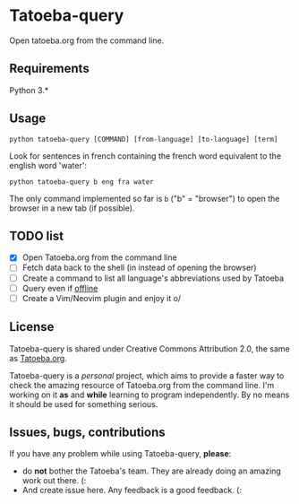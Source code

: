 # Tatoeba-query

Open tatoeba.org from the command line.

## Requirements

Python 3.*

## Usage 

```
python tatoeba-query [COMMAND] [from-language] [to-language] [term]
```

Look for sentences in french containing the french word equivalent to the english word 'water':

```
python tatoeba-query b eng fra water
```

The only command implemented so far is `b` ("b" = "browser") to open the browser in a new
tab (if possible). 

## TODO list

- [X] Open Tatoeba.org from the command line
- [ ] Fetch data back to the shell (in instead of opening the browser)
- [ ] Create a command to list all language's abbreviations used by Tatoeba
- [ ] Query even if [offline](https://tatoeba.org/eng/downloads)
- [ ] Create a Vim/Neovim plugin and enjoy it o/

## License

Tatoeba-query is shared under Creative Commons Attribution 2.0, the same as
[Tatoeba.org](https://tatoeba.org).

Tatoeba-query is a _personal_ project, which aims to provide a faster way to
check the amazing resource of Tatoeba.org from the command line. I'm working on
it **as** and **while** learning to program independently. By no means it should
be used for something serious.

## Issues, bugs, contributions

If you have any problem while using Tatoeba-query, **please**:

- do **not** bother the Tatoeba's team. They are already doing an amazing work
  out there. (:
- And create issue here. Any feedback is a good feedback. (:

